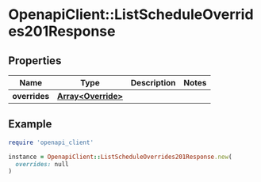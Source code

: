 # OpenapiClient::ListScheduleOverrides201Response

## Properties

| Name | Type | Description | Notes |
| ---- | ---- | ----------- | ----- |
| **overrides** | [**Array&lt;Override&gt;**](Override.md) |  |  |

## Example

```ruby
require 'openapi_client'

instance = OpenapiClient::ListScheduleOverrides201Response.new(
  overrides: null
)
```

